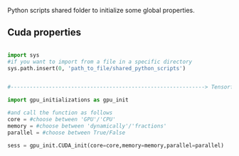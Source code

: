 Python scripts shared folder to initialize some global properties.

## Cuda properties
```python

import sys
#if you want to import from a file in a specific directory
sys.path.insert(0, 'path_to_file/shared_python_scripts')


#-------------------------------------------------------------> Tensorflow Session properties

import gpu_initializations as gpu_init

#and call the function as follows
core = #choose between 'GPU'/'CPU'
memory = #choose between 'dynamically'/'fractions'
parallel = #choose between True/False

sess = gpu_init.CUDA_init(core=core,memory=memory,parallel=parallel)


```






